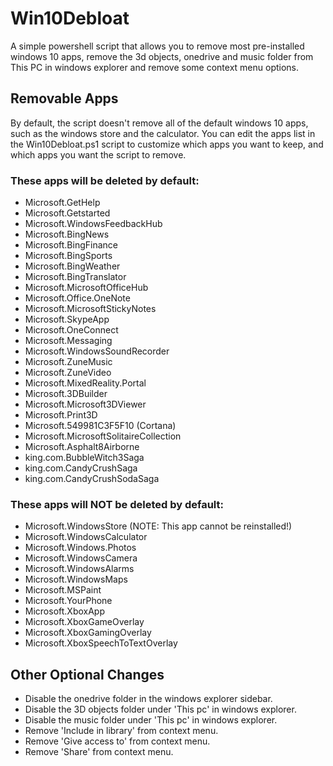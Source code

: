 # Win10Debloat
A simple powershell script that allows you to remove most pre-installed windows 10 apps, remove the 3d objects, onedrive and music folder from This PC in windows explorer and remove some context menu options.

## Removable Apps
By default, the script doesn't remove all of the default windows 10 apps, such as the windows store and the calculator. You can edit the apps list in the Win10Debloat.ps1 script to customize which apps you want to keep, and which apps you want the script to remove.

### These apps will be deleted by default:
- Microsoft.GetHelp
- Microsoft.Getstarted
- Microsoft.WindowsFeedbackHub
- Microsoft.BingNews
- Microsoft.BingFinance
- Microsoft.BingSports
- Microsoft.BingWeather
- Microsoft.BingTranslator
- Microsoft.MicrosoftOfficeHub
- Microsoft.Office.OneNote
- Microsoft.MicrosoftStickyNotes
- Microsoft.SkypeApp
- Microsoft.OneConnect
- Microsoft.Messaging
- Microsoft.WindowsSoundRecorder
- Microsoft.ZuneMusic
- Microsoft.ZuneVideo
- Microsoft.MixedReality.Portal
- Microsoft.3DBuilder
- Microsoft.Microsoft3DViewer
- Microsoft.Print3D
- Microsoft.549981C3F5F10 (Cortana)
- Microsoft.MicrosoftSolitaireCollection
- Microsoft.Asphalt8Airborne
- king.com.BubbleWitch3Saga
- king.com.CandyCrushSaga
- king.com.CandyCrushSodaSaga

### These apps will NOT be deleted by default:
- Microsoft.WindowsStore (NOTE: This app cannot be reinstalled!)
- Microsoft.WindowsCalculator
- Microsoft.Windows.Photos
- Microsoft.WindowsCamera
- Microsoft.WindowsAlarms
- Microsoft.WindowsMaps
- Microsoft.MSPaint
- Microsoft.YourPhone
- Microsoft.XboxApp
- Microsoft.XboxGameOverlay
- Microsoft.XboxGamingOverlay
- Microsoft.XboxSpeechToTextOverlay

## Other Optional Changes
- Disable the onedrive folder in the windows explorer sidebar.
- Disable the 3D objects folder under 'This pc' in windows explorer.
- Disable the music folder under 'This pc' in windows explorer.
- Remove 'Include in library' from context menu.
- Remove 'Give access to' from context menu.
- Remove 'Share' from context menu.
